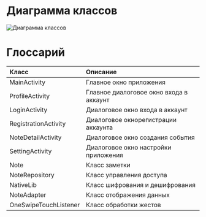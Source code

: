 # Диаграмма классов  

![Диаграмма классов]() 

# Глоссарий

| Класс | Описание |
|:---|:---|
| MainActivity | Главное окно приложения |
| ProfileActivity | Главное диалоговое окно входа в аккаунт |
| LoginActivity | Диалоговое окно входа в аккаунт |
| RegistrationActivity | Диалоговое окнорегистрации аккаунта |
| NoteDetailActivity | Диалоговое окно создания события |
| SettingActivity | Диалоговое окно настройки приложения |
| Note | Класс заметки |
| NoteRepository | Класс управления доступа |
| NativeLib | Класс шифрования и дешифрования |
| NoteAdapter | Класс отображения данных |
| OneSwipeTouchListener | Класс обработки жестов |